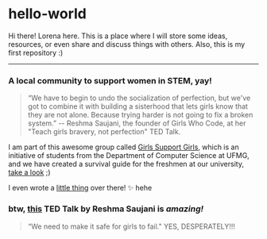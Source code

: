 # hello-world
Hi there! Lorena here. This is a place where I will store some ideas, resources, or even share and discuss things with others. Also, this is my first repository :)

 - - - -

### A local community to support women in STEM, yay!

> “We have to begin to undo the socialization of perfection, but we've got to combine it with building a sisterhood that lets girls know that they are not alone. Because trying harder is not going to fix a broken system.” -- Reshma Saujani, the founder of Girls Who Code, at her "Teach girls bravery, not perfection" TED Talk.

I am part of this awesome group called [Girls Support Girls](https://github.com/girls-support-girls), which is an initiative of students from the Department of Computer Science at UFMG, and we have created a survival guide for the freshmen at our university, [take a look](https://github.com/girls-support-girls/survival-guide/wiki) ;)

I even wrote a [little thing](https://github.com/girls-support-girls/survival-guide/wiki/Caso-voc%C3%AA-esteja-entrando-em-p%C3%A2nico) over there! :sparkles: hehe

### btw, [this](https://www.ted.com/talks/reshma_saujani_teach_girls_bravery_not_perfection?utm_campaign=tedspread&utm_medium=referral&utm_source=tedcomshare) TED Talk by Reshma Saujani is ___amazing!___

> “We need to make it safe for girls to fail." YES, DESPERATELY!!!
